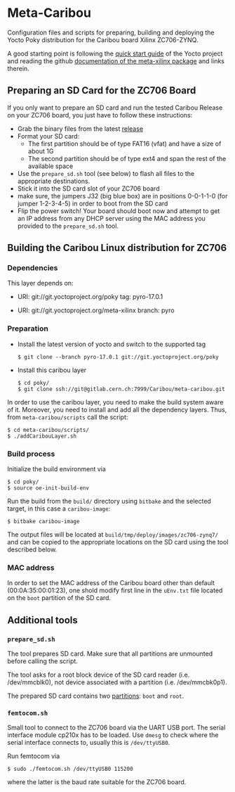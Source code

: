 # Meta-Caribou

Configuration files and scripts for preparing, building and deploying the Yocto Poky distribution for the Caribou board Xilinx ZC706-ZYNQ.

A good starting point is following the [quick start guide](http://www.yoctoproject.org/docs/2.0/yocto-project-qs/yocto-project-qs.html) of the Yocto project and reading the github [documentation of the meta-xilinx package](https://github.com/Xilinx/meta-xilinx/blob/master/README.md) and links therein.

## Preparing an SD Card for the ZC706 Board

If you only want to prepare an SD card and run the tested Caribou Release on your ZC706 board, you just have to follow these instructions:

* Grab the binary files from the latest [release](https://gitlab.cern.ch/Caribou/meta-caribou/tags)
* Format your SD card:
  * The first partition should be of type FAT16 (vfat) and have a size of about 1G
  * The second partition should be of type ext4 and span the rest of the available space
* Use the `prepare_sd.sh` tool (see below) to flash all files to the appropriate destinations.
* Stick it into the SD card slot of your ZC706 board
* make sure, the jumpers J32 (big blue box) are in positions 0-0-1-1-0 (for jumper 1-2-3-4-5) in order to boot from the SD card
* Flip the power switch! Your board should boot now and attempt to get an IP address from any DHCP server using the MAC address you provided to the `prepare_sd.sh` tool.

## Building the Caribou Linux distribution for ZC706

### Dependencies

This layer depends on:

 * URI: git://git.yoctoproject.org/poky tag: pyro-17.0.1

 * URI: git://git.yoctoproject.org/meta-xilinx branch: pyro

### Preparation

* Install the latest version of yocto and switch to the supported tag
  ```
  $ git clone --branch pyro-17.0.1 git://git.yoctoproject.org/poky
  ```
* Install this caribou layer
  ```
  $ cd poky/
  $ git clone ssh://git@gitlab.cern.ch:7999/Caribou/meta-caribou.git
  ```

In order to use the caribou layer, you need to make the build system aware of
it. Moreover, you need to install and add all the dependency layers. Thus, from `meta-caribou/scripts` call the script:
  ```
  $ cd meta-caribou/scripts/
  $ ./addCaribouLayer.sh
  ```

### Build process
Initialize the build environment via

```
$ cd poky/
$ source oe-init-build-env
```

Run the build from the `build/` directory using `bitbake` and the selected target, in this case a `caribou-image`:

```
$ bitbake caribou-image
```

The output files will be located at `build/tmp/deploy/images/zc706-zynq7/` and can be copied to the appropriate locations on the SD card using the tool described below.

### MAC address
In order to set the MAC address of the Caribou board other than default (00:0A:35:00:01:23), one shold modify first line in the `uEnv.txt` file located on the `boot` partition of the SD card.

## Additional tools

### `prepare_sd.sh`

The tool prepares SD card. Make sure that all partitions are unmounted before calling the script.

The tool asks for a root block device of the SD card reader (i.e. /dev/mmcblk0), not device associated with a partition (i.e. /dev/mmcbk0p1).

The prepared SD card contains two [partitions](https://github.com/Xilinx/meta-xilinx/blob/master/README.booting.md#preparing-sdmmc): `boot` and `root`.

### `femtocom.sh`

Small tool to connect to the ZC706 board via the UART USB port. The serial interface module cp210x has to be loaded. Use `dmesg` to check where the serial interface connects to, usually this is `/dev/ttyUSB0`.

Run femtocom via

```
$ sudo ./femtocom.sh /dev/ttyUSB0 115200
```

where the latter is the baud rate suitable for the ZC706 board.
